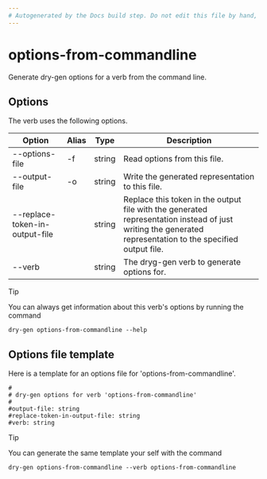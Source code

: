 ```yaml
---
# Autogenerated by the Docs build step. Do not edit this file by hand, as your edits will be overwritten by the next Docs build.
---
```

# options-from-commandline
Generate dry-gen options for a verb from the command line. 

## Options
The verb uses the following options.

|Option|Alias|Type|Description|
|---|---|---|---|
|--options-file|-f|string|Read options from this file.|
|--output-file|-o|string|Write the generated representation to this file.|
|--replace-token-in-output-file||string|Replace this token in the output file with the generated representation instead of just writing the generated representation to the specified output file.|
|--verb||string|The dryg-gen verb to generate options for.|

>[!TIP]
>You can always get information about this verb's options by running the command
>
>`dry-gen options-from-commandline --help`
## Options file template
Here is a template for an options file for 'options-from-commandline'. 
```
#
# dry-gen options for verb 'options-from-commandline'
#
#output-file: string
#replace-token-in-output-file: string
#verb: string
```
>[!TIP]
>You can generate the same template your self with the command
>
>`dry-gen options-from-commandline --verb options-from-commandline`
